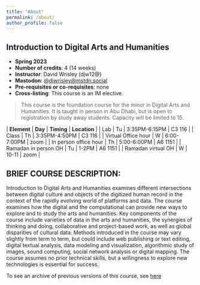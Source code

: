 ```yaml
---
title: "About"
permalink: /about/
author_profile: false
---
```


## Introduction to Digital Arts and Humanities

- **Spring 2023**
- **Number of credits**: 4 (14 weeks)
- **Instructor**: David Wrisley (djw12@)
- **Mastodon**: @djwrisley@mstdn.social
- **Pre-requisites or co-requisites**: none
- **Cross-listing**: This course is an IM elective.

> This course is the foundation course for the minor in Digital Arts and Humanities. It is taught in person in Abu Dhabi, but is open to registration by study away students. Capacity will be limited to 15. 

| **Element** | **Day** | **Timing** | **Location** | 
| Lab | Tu | 3:35PM-6:15PM | C3 116 | 
| Class | Th | 3:35PM-4:50PM | C3 116 | 
| Virtual Office hour | W | 6:00-7:00PM | zoom |
| In person office hour | Th | 5:00-6:00PM | A6 1151 |
| Ramadan in person OH | Tu | 1-2PM | A6 1151 |
| Ramadan virtual OH | W | 10-11 | zoom |

## BRIEF COURSE DESCRIPTION:

Introduction to Digital Arts and Humanities examines different intersections between digital culture and objects of the digitized human record in the context of the rapidly evolving world of platforms and data. The course examines how the digital and the computational can provide new ways to explore and to study the arts and humanities. Key components of the course include varieties of data in the arts and humanities, the synergies of thinking and doing, collaborative and project-based work, as well as global disparities of cultural data. Methods introduced in the course may vary slightly from term to term, but could include web publishing or text editing, digital textual analysis, data modeling and visualization, algorithmic study of images, sound computing, social network analysis or digital mapping. The course assumes no prior technical skills, but a willingness to explore new technologies is essential for success.

To see an archive of previous versions of this course, see <a href="https://daahnyuad.github.io/archive/" target="_blank">here</a>
